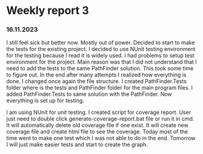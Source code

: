 # Weekly report 3

### 16.11.2023
I still feel sick but better now. Mostly out of power. Decided to start to make the tests for the existing project. I decided to use NUnit testing
environment for the testing because I read it is widely used. I had problems to setup test environment for the project. Main reason was that I did
not understand that I need to add the tests to the same PathFinder solution. This took some time to figure out. In the end after many attempts I realized how everything is done. I changed once again the file structure. I created PathFinder.Tests folder where is the tests and PathFinder folder
for the main program files. I added PathFinder.Tests to same solution with the PathFinder. Now everything is set up for testing.

I am using NUnit for unit testing. I created script for coverage report. User just need to double click generate-coverage-report.bat file or run it in cmd. It will automatically delete old coverage file if one exist. It will create new coverage file and create html file to see the coverage. Today most of the time went to make one test which I was not able to do in the end. Tomorrow I will just make easier tests and start to create the 
graph.